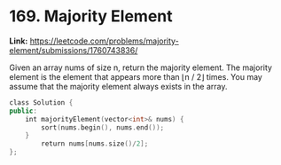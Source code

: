 # 169. Majority Element

**Link:** https://leetcode.com/problems/majority-element/submissions/1760743836/

Given an array nums of size n, return the majority element. The majority element is the element that appears more than ⌊n / 2⌋ times. You may assume that the majority element always exists in the array.

```cpp
class Solution {
public:
    int majorityElement(vector<int>& nums) {
        sort(nums.begin(), nums.end());
    }
        return nums[nums.size()/2];
};
```
